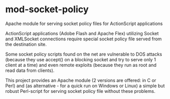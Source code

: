 mod-socket-policy
=================

Apache module for serving socket policy files for ActionScript applications 

ActionScript applications (Adobe Flash and Apache Flex) utilizing Socket and XMLSocket connections require special socket policy file served from the destination site.

Some socket policy scripts found on the net are vulnerable to DOS attacks (because they use accept() on a blocking socket and try to serve only 1 client at a time) and even remote exploits (because they run as root and read data from clients).

This project provides an Apache module (2 versions are offered: in C or Perl) and (as alternative - for a quick run on Windows or Linux) a simple but robust Perl-script for serving socket policy file without these problems. 
